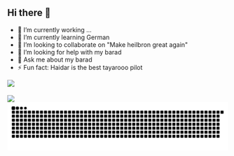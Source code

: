## Hi there 👋

- 🔭 I’m currently working ...
- 🌱 I’m currently learning German
- 👯 I’m looking to collaborate on "Make heilbron great again"
- 🤔 I’m looking for help with my barad
- 💬 Ask me about my barad
- ⚡ Fun fact: Haidar is the best tayarooo pilot

<div class="container">
  <p align="left"><img src= https://capsule-render.vercel.app/api?type=waving&height=200&color=gradient&text=Hello%20there&fontAlign=33&fontAlignY=39&stroke=00ffff&strokeWidth=1/></p>
  <a href="https://www.linkedin.com/in/fadi-makhzoum">
    <img align="center" height="50" src="https://github.com/user-attachments/assets/02995171-1d58-4284-8478-d8eef691eee1"/>
  </a>
</div>

<picture align="top">
  <source media="(prefers-color-scheme: dark)" srcset="https://raw.githubusercontent.com/FadiMKz/FadiMKz/output/github-contribution-grid-snake-dark.svg">
  <source media="(prefers-color-scheme: light)" srcset="https://raw.githubusercontent.com/FadiMKz/FadiMKz/output/github-contribution-grid-snake.svg">
  <img alt="github contribution grid snake animation" src="https://raw.githubusercontent.com/FadiMKz/FadiMKz/output/github-contribution-grid-snake.svg">
</picture>
